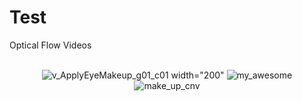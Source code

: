 # Test
Optical Flow Videos <br><br>
<div align="center">
  
![v_ApplyEyeMakeup_g01_c01](https://github.com/PitiwatL/Test/assets/81637352/16a26bc4-fb6d-490a-88a1-43e20a3cfd92)  width="200"
![my_awesome](https://github.com/PitiwatL/Test/assets/81637352/4dd6f034-7e0d-42df-9d44-f90148d67c56) 
![make_up_cnv](https://github.com/PitiwatL/Test/assets/81637352/6fe5e7aa-b368-4c1d-98dc-4ac16fecdb72)

</p>

